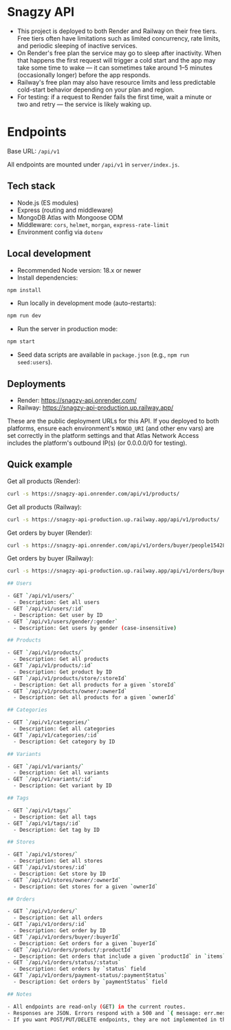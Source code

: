 # Snagzy API

- This project is deployed to both Render and Railway on their free tiers. Free tiers often have limitations such as limited concurrency, rate limits, and periodic sleeping of inactive services.
- On Render's free plan the service may go to sleep after inactivity. When that happens the first request will trigger a cold start and the app may take some time to wake — it can sometimes take around 1–5 minutes (occasionally longer) before the app responds.
- Railway's free plan may also have resource limits and less predictable cold-start behavior depending on your plan and region.
- For testing: if a request to Render fails the first time, wait a minute or two and retry — the service is likely waking up.

# Endpoints

Base URL: `/api/v1`

All endpoints are mounted under `/api/v1` in `server/index.js`.

## Tech stack

- Node.js (ES modules)
- Express (routing and middleware)
- MongoDB Atlas with Mongoose ODM
- Middleware: `cors`, `helmet`, `morgan`, `express-rate-limit`
- Environment config via `dotenv`

## Local development

- Recommended Node version: 18.x or newer
- Install dependencies:

```bash
npm install
```

- Run locally in development mode (auto-restarts):

```bash
npm run dev
```

- Run the server in production mode:

```bash
npm start
```

- Seed data scripts are available in `package.json` (e.g., `npm run seed:users`).

## Deployments

- Render: https://snagzy-api.onrender.com/
- Railway: https://snagzy-api-production.up.railway.app/

These are the public deployment URLs for this API. If you deployed to both platforms, ensure each environment's `MONGO_URI` (and other env vars) are set correctly in the platform settings and that Atlas Network Access includes the platform's outbound IP(s) (or 0.0.0.0/0 for testing).

## Quick example

Get all products (Render):

```bash
curl -s https://snagzy-api.onrender.com/api/v1/products/
```

Get all products (Railway):

```bash
curl -s https://snagzy-api-production.up.railway.app/api/v1/products/
```

Get orders by buyer (Render):

```bash
curl -s https://snagzy-api.onrender.com/api/v1/orders/buyer/people15428116hinbtegp
```

Get orders by buyer (Railway):

```bash
curl -s https://snagzy-api-production.up.railway.app/api/v1/orders/buyer/people15428116hinbtegp

## Users

- GET `/api/v1/users/`
  - Description: Get all users
- GET `/api/v1/users/:id`
  - Description: Get user by ID
- GET `/api/v1/users/gender/:gender`
  - Description: Get users by gender (case-insensitive)

## Products

- GET `/api/v1/products/`
  - Description: Get all products
- GET `/api/v1/products/:id`
  - Description: Get product by ID
- GET `/api/v1/products/store/:storeId`
  - Description: Get all products for a given `storeId`
- GET `/api/v1/products/owner/:ownerId`
  - Description: Get all products for a given `ownerId`

## Categories

- GET `/api/v1/categories/`
  - Description: Get all categories
- GET `/api/v1/categories/:id`
  - Description: Get category by ID

## Variants

- GET `/api/v1/variants/`
  - Description: Get all variants
- GET `/api/v1/variants/:id`
  - Description: Get variant by ID

## Tags

- GET `/api/v1/tags/`
  - Description: Get all tags
- GET `/api/v1/tags/:id`
  - Description: Get tag by ID

## Stores

- GET `/api/v1/stores/`
  - Description: Get all stores
- GET `/api/v1/stores/:id`
  - Description: Get store by ID
- GET `/api/v1/stores/owner/:ownerId`
  - Description: Get stores for a given `ownerId`

## Orders

- GET `/api/v1/orders/`
  - Description: Get all orders
- GET `/api/v1/orders/:id`
  - Description: Get order by ID
- GET `/api/v1/orders/buyer/:buyerId`
  - Description: Get orders for a given `buyerId`
- GET `/api/v1/orders/product/:productId`
  - Description: Get orders that include a given `productId` in `items` array
- GET `/api/v1/orders/status/:status`
  - Description: Get orders by `status` field
- GET `/api/v1/orders/payment-status/:paymentStatus`
  - Description: Get orders by `paymentStatus` field

## Notes

- All endpoints are read-only (GET) in the current routes.
- Responses are JSON. Errors respond with a 500 and `{ message: err.message }` or 404 when not found.
- If you want POST/PUT/DELETE endpoints, they are not implemented in the current routes and will need to be added.
```
